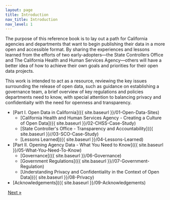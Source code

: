 ```yaml
---
layout: page
title: Introduction
nav_title: Introduction
nav_level: 1
---
```


The purpose of this reference book is to lay out a path for California agencies and departments that want to begin publishing their data in a more open and accessible format. By sharing the experiences and lessons learned from the efforts of two early-adopters—the State Controllers Office and The California Health and Human Services Agency—others will have a better idea of how to achieve their own goals and priorities for their open data projects.

This work is intended to act as a resource, reviewing the key issues surrounding the release of open data, such as guidance on establishing a governance team, a brief overview of key regulations and policies departments need to know, with special attention to balancing privacy and confidentiaity with the need for openness and transparency.

* [Part I. Open Data in California]({{ site.baseurl }}/01-Open-Data-Sites)
  * [California Health and Human Services Agency - Creating a Culture of Open Data]({{ site.baseurl }}/02-CHSS-Case-Study)
  * [State Controller's Office - Transparency and Accountability]({{ site.baseurl }}//03-SCO-Case-Study)
  * [Lessons Learned]({{ site.baseurl }}/04-Lessons-Learned)
* [Part II. Opening Agency Data - What You Need to Know]({{ site.baseurl }}/05-What-You-Need-To-Know)
  * [Governance]({{ site.baseurl }}/06-Governance)
  * [Government Regulations]({{ site.baseurl }}//07-Government-Regulation)
  * [Understanding Privacy and Confidentiality in the Context of Open Data]({{ site.baseurl }}/08-Privacy)
* [Acknowledgements]({{ site.baseurl }}/09-Acknowledgements)

<!-- Pagination -->
<div class="pagination">
  <a class="pagination-item older">&nbsp;</a>
  <a class="pagination-item newer" href="{{ site.baseurl }}/01-Open-Data-Sites">Next &raquo;</a>
</div>
